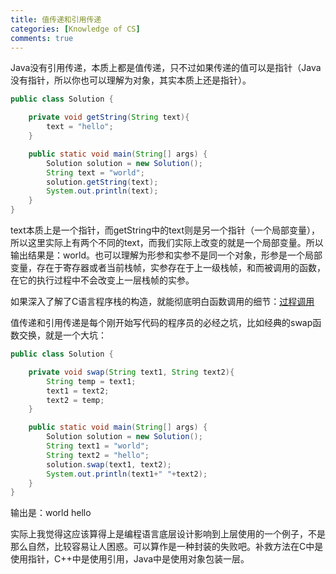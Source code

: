 ```yaml
---
title: 值传递和引用传递
categories: [Knowledge of CS]
comments: true
---
```


Java没有引用传递，本质上都是值传递，只不过如果传递的值可以是指针（Java没有指针，所以你也可以理解为对象，其实本质上还是指针）。

```java
public class Solution {

    private void getString(String text){
        text = "hello";
    }

    public static void main(String[] args) {
        Solution solution = new Solution();
        String text = "world";
        solution.getString(text);
        System.out.println(text);
    }
}
```

<!-- more -->

text本质上是一个指针，而getString中的text则是另一个指针（一个局部变量），所以这里实际上有两个不同的text，而我们实际上改变的就是一个局部变量。所以输出结果是：world。也可以理解为形参和实参不是同一个对象，形参是一个局部变量，存在于寄存器或者当前栈帧，实参存在于上一级栈帧，和而被调用的函数，在它的执行过程中不会改变上一层栈帧的实参。

如果深入了解了C语言程序栈的构造，就能彻底明白函数调用的细节：[过程调用](https://liuqinh2s.github.io/blog/2018/10/08/%E7%A8%8B%E5%BA%8F%E7%9A%84%E6%9C%BA%E5%99%A8%E7%BA%A7%E8%A1%A8%E7%A4%BA/#%E8%BF%87%E7%A8%8B%E8%B0%83%E7%94%A8)

值传递和引用传递是每个刚开始写代码的程序员的必经之坑，比如经典的swap函数交换，就是一个大坑：

```java
public class Solution {

    private void swap(String text1, String text2){
        String temp = text1;
        text1 = text2;
        text2 = temp;
    }

    public static void main(String[] args) {
        Solution solution = new Solution();
        String text1 = "world";
        String text2 = "hello";
        solution.swap(text1, text2);
        System.out.println(text1+" "+text2);
    }
}
```

输出是：world hello

实际上我觉得这应该算得上是编程语言底层设计影响到上层使用的一个例子，不是那么自然，比较容易让人困惑。可以算作是一种封装的失败吧。补救方法在C中是使用指针，C++中是使用引用，Java中是使用对象包装一层。